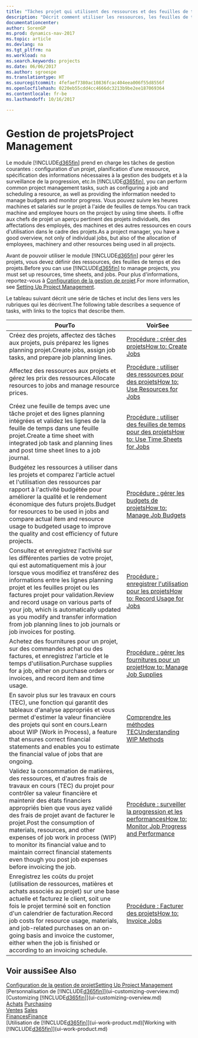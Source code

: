 ```yaml
---
title: "Tâches projet qui utilisent des ressources et des feuilles de temps"
description: "Décrit comment utiliser les ressources, les feuilles de temps et les projets pour la gestion des projets."
documentationcenter: 
author: SorenGP
ms.prod: dynamics-nav-2017
ms.topic: article
ms.devlang: na
ms.tgt_pltfrm: na
ms.workload: na
ms.search.keywords: projects
ms.date: 06/06/2017
ms.author: sgroespe
ms.translationtype: HT
ms.sourcegitcommit: 4fefaef7380ac10836fcac404eea006f55d8556f
ms.openlocfilehash: 0220eb55cdd4cc4666dc3213b9be2ee187069364
ms.contentlocale: fr-be
ms.lasthandoff: 10/16/2017

---
```

# <a name="project-management"></a><span data-ttu-id="e6574-103">Gestion de projets</span><span class="sxs-lookup"><span data-stu-id="e6574-103">Project Management</span></span>
<span data-ttu-id="e6574-104">Le module [!INCLUDE[d365fin](includes/d365fin_md.md)] prend en charge les tâches de gestion courantes : configuration d'un projet, planification d'une ressource, spécification des informations nécessaires à la gestion des budgets et à la surveillance de la progression, etc.</span><span class="sxs-lookup"><span data-stu-id="e6574-104">In [!INCLUDE[d365fin](includes/d365fin_md.md)], you can perform common project management tasks, such as configuring a job and scheduling a resource, as well as providing the information needed to manage budgets and monitor progress.</span></span> <span data-ttu-id="e6574-105">Vous pouvez suivre les heures machines et salariés sur le projet à l'aide de feuilles de temps.</span><span class="sxs-lookup"><span data-stu-id="e6574-105">You can track machine and employee hours on the project by using time sheets.</span></span> <span data-ttu-id="e6574-106">Il offre aux chefs de projet un aperçu pertinent des projets individuels, des affectations des employés, des machines et des autres ressources en cours d'utilisation dans le cadre des projets.</span><span class="sxs-lookup"><span data-stu-id="e6574-106">As a project manager, you have a good overview, not only of individual jobs, but also of the allocation of employees, machinery and other resources being used in all projects.</span></span>

<span data-ttu-id="e6574-107">Avant de pouvoir utiliser le module [!INCLUDE[d365fin](includes/d365fin_md.md)] pour gérer les projets, vous devez définir des ressources, des feuilles de temps et des projets.</span><span class="sxs-lookup"><span data-stu-id="e6574-107">Before you can use [!INCLUDE[d365fin](includes/d365fin_md.md)] to manage projects, you must set up resources, time sheets, and jobs.</span></span> <span data-ttu-id="e6574-108">Pour plus d'informations, reportez-vous à [Configuration de la gestion de projet](projects-setup-projects.md).</span><span class="sxs-lookup"><span data-stu-id="e6574-108">For more information, see [Setting Up Project Management](projects-setup-projects.md).</span></span>  

<span data-ttu-id="e6574-109">Le tableau suivant décrit une série de tâches et inclut des liens vers les rubriques qui les décrivent.</span><span class="sxs-lookup"><span data-stu-id="e6574-109">The following table describes a sequence of tasks, with links to the topics that describe them.</span></span>

| <span data-ttu-id="e6574-110">Pour</span><span class="sxs-lookup"><span data-stu-id="e6574-110">To</span></span> | <span data-ttu-id="e6574-111">Voir</span><span class="sxs-lookup"><span data-stu-id="e6574-111">See</span></span> |
| --- | --- |
| <span data-ttu-id="e6574-112">Créez des projets, affectez des tâches aux projets, puis préparez les lignes planning projet.</span><span class="sxs-lookup"><span data-stu-id="e6574-112">Create jobs, assign job tasks, and prepare job planning lines.</span></span> |[<span data-ttu-id="e6574-113">Procédure : créer des projets</span><span class="sxs-lookup"><span data-stu-id="e6574-113">How to: Create Jobs</span></span>](projects-how-create-jobs.md) |
| <span data-ttu-id="e6574-114">Affectez des ressources aux projets et gérez les prix des ressources.</span><span class="sxs-lookup"><span data-stu-id="e6574-114">Allocate resources to jobs and manage resource prices.</span></span> |[<span data-ttu-id="e6574-115">Procédure : utiliser des ressources pour des projets</span><span class="sxs-lookup"><span data-stu-id="e6574-115">How to: Use Resources for Jobs</span></span>](projects-how-use-resources.md) |
| <span data-ttu-id="e6574-116">Créez une feuille de temps avec une tâche projet et des lignes planning intégrées et validez les lignes de la feuille de temps dans une feuille projet.</span><span class="sxs-lookup"><span data-stu-id="e6574-116">Create a time sheet with integrated job task and planning lines and post time sheet lines to a job journal.</span></span> |[<span data-ttu-id="e6574-117">Procédure : utiliser des feuilles de temps pour des projets</span><span class="sxs-lookup"><span data-stu-id="e6574-117">How to: Use Time Sheets for Jobs</span></span>](projects-how-use-time-sheets.md) |
| <span data-ttu-id="e6574-118">Budgétez les ressources à utiliser dans les projets et comparez l'article actuel et l'utilisation des ressources par rapport à l'activité budgétée pour améliorer la qualité et le rendement économique des futurs projets.</span><span class="sxs-lookup"><span data-stu-id="e6574-118">Budget for resources to be used in jobs and compare actual item and resource usage to budgeted usage to improve the quality and cost efficiency of future projects.</span></span> |[<span data-ttu-id="e6574-119">Procédure : gérer les budgets de projets</span><span class="sxs-lookup"><span data-stu-id="e6574-119">How to: Manage Job Budgets</span></span>](projects-how-manage-budgets.md) |
| <span data-ttu-id="e6574-120">Consultez et enregistrez l'activité sur les différentes parties de votre projet, qui est automatiquement mis à jour lorsque vous modifiez et transférez des informations entre les lignes planning projet et les feuilles projet ou les factures projet pour validation.</span><span class="sxs-lookup"><span data-stu-id="e6574-120">Review and record usage on various parts of your job, which is automatically updated as you modify and transfer information from job planning lines to job journals or job invoices for posting.</span></span> |[<span data-ttu-id="e6574-121">Procédure : enregistrer l'utilisation pour les projets</span><span class="sxs-lookup"><span data-stu-id="e6574-121">How to: Record Usage for Jobs</span></span>](projects-how-record-job-usage.md) |
| <span data-ttu-id="e6574-122">Achetez des fournitures pour un projet, sur des commandes achat ou des factures, et enregistrez l'article et le temps d'utilisation.</span><span class="sxs-lookup"><span data-stu-id="e6574-122">Purchase supplies for a job, either on purchase orders or invoices, and record item and time usage.</span></span> |[<span data-ttu-id="e6574-123">Procédure : gérer les fournitures pour un projet</span><span class="sxs-lookup"><span data-stu-id="e6574-123">How to: Manage Job Supplies</span></span>](projects-how-manage-project-supplies.md) |
| <span data-ttu-id="e6574-124">En savoir plus sur les travaux en cours (TEC), une fonction qui garantit des tableaux d'analyse appropriés et vous permet d'estimer la valeur financière des projets qui sont en cours.</span><span class="sxs-lookup"><span data-stu-id="e6574-124">Learn about WIP (Work in Process), a feature that ensures correct financial statements and enables you to estimate the financial value of jobs that are ongoing.</span></span> |[<span data-ttu-id="e6574-125">Comprendre les méthodes TEC</span><span class="sxs-lookup"><span data-stu-id="e6574-125">Understanding WIP Methods</span></span>](projects-understanding-wip.md) |
| <span data-ttu-id="e6574-126">Validez la consommation de matières, des ressources, et d'autres frais de travaux en cours (TEC) du projet pour contrôler sa valeur financière et maintenir des états financiers appropriés bien que vous ayez validé des frais de projet avant de facturer le projet.</span><span class="sxs-lookup"><span data-stu-id="e6574-126">Post the consumption of materials, resources, and other expenses of job work in process (WIP) to monitor its financial value and to maintain correct financial statements even though you post job expenses before invoicing the job.</span></span> |[<span data-ttu-id="e6574-127">Procédure : surveiller la progression et les performances</span><span class="sxs-lookup"><span data-stu-id="e6574-127">How to: Monitor Job Progress and Performance</span></span>](projects-how-monitor-progress-performance.md) |
| <span data-ttu-id="e6574-128">Enregistrez les coûts du projet (utilisation de ressources, matières et achats associés au projet) sur une base actuelle et facturez le client, soit une fois le projet terminé soit en fonction d'un calendrier de facturation.</span><span class="sxs-lookup"><span data-stu-id="e6574-128">Record job costs for resource usage, materials, and job-related purchases on an on-going basis and invoice the customer, either when the job is finished or according to an invoicing schedule.</span></span> |[<span data-ttu-id="e6574-129">Procédure : Facturer des projets</span><span class="sxs-lookup"><span data-stu-id="e6574-129">How to: Invoice Jobs</span></span>](projects-how-invoice-jobs.md) |

## <a name="see-also"></a><span data-ttu-id="e6574-130">Voir aussi</span><span class="sxs-lookup"><span data-stu-id="e6574-130">See Also</span></span>
[<span data-ttu-id="e6574-131">Configuration de la gestion de projet</span><span class="sxs-lookup"><span data-stu-id="e6574-131">Setting Up Project Management</span></span>](projects-setup-projects.md)  
<span data-ttu-id="e6574-132">[Personnalisation de [!INCLUDE[d365fin](includes/d365fin_md.md)]](ui-customizing-overview.md)    </span><span class="sxs-lookup"><span data-stu-id="e6574-132">[Customizing [!INCLUDE[d365fin](includes/d365fin_md.md)]](ui-customizing-overview.md)    </span></span>  
<span data-ttu-id="e6574-133">[Achats](purchasing-manage-purchasing.md)       </span><span class="sxs-lookup"><span data-stu-id="e6574-133">[Purchasing](purchasing-manage-purchasing.md)       </span></span>  
<span data-ttu-id="e6574-134">[Ventes](sales-manage-sales.md)  </span><span class="sxs-lookup"><span data-stu-id="e6574-134">[Sales](sales-manage-sales.md)  </span></span>  
[<span data-ttu-id="e6574-135">Finances</span><span class="sxs-lookup"><span data-stu-id="e6574-135">Finance</span></span>](finance.md)  
<span data-ttu-id="e6574-136">[Utilisation de [!INCLUDE[d365fin](includes/d365fin_md.md)]](ui-work-product.md)</span><span class="sxs-lookup"><span data-stu-id="e6574-136">[Working with [!INCLUDE[d365fin](includes/d365fin_md.md)]](ui-work-product.md)</span></span>  

